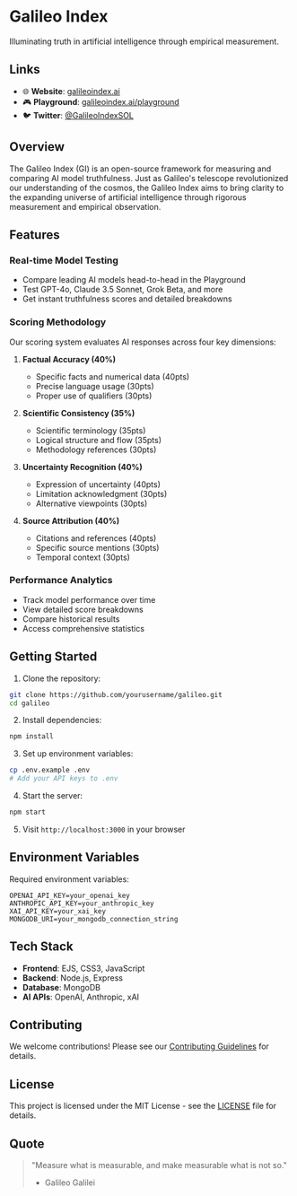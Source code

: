 # Galileo Index

Illuminating truth in artificial intelligence through empirical measurement.

## Links

- 🌐 **Website**: [galileoindex.ai](https://galileoindex.ai)
- 🎮 **Playground**: [galileoindex.ai/playground](https://galileoindex.ai/playground)
- 🐦 **Twitter**: [@GalileoIndexSOL](https://x.com/GalileoIndexSOL)

## Overview

The Galileo Index (GI) is an open-source framework for measuring and comparing AI model truthfulness. Just as Galileo's telescope revolutionized our understanding of the cosmos, the Galileo Index aims to bring clarity to the expanding universe of artificial intelligence through rigorous measurement and empirical observation.

## Features

### Real-time Model Testing
- Compare leading AI models head-to-head in the Playground
- Test GPT-4o, Claude 3.5 Sonnet, Grok Beta, and more
- Get instant truthfulness scores and detailed breakdowns

### Scoring Methodology
Our scoring system evaluates AI responses across four key dimensions:

1. **Factual Accuracy (40%)**
   - Specific facts and numerical data (40pts)
   - Precise language usage (30pts)
   - Proper use of qualifiers (30pts)

2. **Scientific Consistency (35%)**
   - Scientific terminology (35pts)
   - Logical structure and flow (35pts)
   - Methodology references (30pts)

3. **Uncertainty Recognition (40%)**
   - Expression of uncertainty (40pts)
   - Limitation acknowledgment (30pts)
   - Alternative viewpoints (30pts)

4. **Source Attribution (40%)**
   - Citations and references (40pts)
   - Specific source mentions (30pts)
   - Temporal context (30pts)

### Performance Analytics
- Track model performance over time
- View detailed score breakdowns
- Compare historical results
- Access comprehensive statistics

## Getting Started

1. Clone the repository:
```bash
git clone https://github.com/yourusername/galileo.git
cd galileo
```

2. Install dependencies:
```bash
npm install
```

3. Set up environment variables:
```bash
cp .env.example .env
# Add your API keys to .env
```

4. Start the server:
```bash
npm start
```

5. Visit `http://localhost:3000` in your browser

## Environment Variables

Required environment variables:
```env
OPENAI_API_KEY=your_openai_key
ANTHROPIC_API_KEY=your_anthropic_key
XAI_API_KEY=your_xai_key
MONGODB_URI=your_mongodb_connection_string
```

## Tech Stack

- **Frontend**: EJS, CSS3, JavaScript
- **Backend**: Node.js, Express
- **Database**: MongoDB
- **AI APIs**: OpenAI, Anthropic, xAI

## Contributing

We welcome contributions! Please see our [Contributing Guidelines](CONTRIBUTING.md) for details.

## License

This project is licensed under the MIT License - see the [LICENSE](LICENSE) file for details.

## Quote

> "Measure what is measurable, and make measurable what is not so."
> - Galileo Galilei
